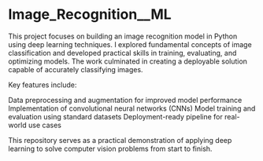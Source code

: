 # Image_Recognition__ML
This project focuses on building an image recognition model in Python using deep learning techniques. I explored fundamental concepts of image classification and developed practical skills in training, evaluating, and optimizing models. The work culminated in creating a deployable solution capable of accurately classifying images.

Key features include:

Data preprocessing and augmentation for improved model performance
Implementation of convolutional neural networks (CNNs)
Model training and evaluation using standard datasets
Deployment-ready pipeline for real-world use cases

This repository serves as a practical demonstration of applying deep learning to solve computer vision problems from start to finish.
